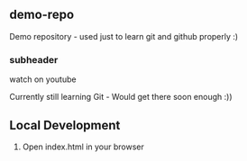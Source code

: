 ## demo-repo

Demo repository - used just to learn git and github properly :)

### subheader 

watch on youtube

Currently still learning Git - Would get there soon enough :))


## Local Development

1. Open index.html in your browser